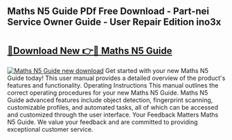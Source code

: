 ## Maths N5 Guide PDf Free Download - Part-nei Service Owner Guide - User Repair Edition ino3x

# <h2><a href="http://bc75284.oget.top/?id=Maths+N5+Guide">🔗Download New 👉🔴 Maths N5 Guide</a></h2>

[![Maths N5 Guide new download](https://i.imgur.com/5g1atiW.png)](http://bc75284.oget.top/?id=Maths+N5+Guide)
Get started with your new Maths N5 Guide today! This user manual provides a detailed overview of the product's features and functionality. Operating Instructions This manual outlines the correct operating procedures for your new Maths N5 Guide. Maths N5 Guide advanced features include object detection, fingerprint scanning, customizable profiles, and automated tasks, all of which can be accessed and customized through the user interface. Your Feedback Matters Maths N5 Guide. We value your feedback and are committed to providing exceptional customer service.
